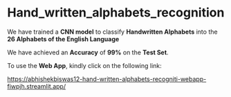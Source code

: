 # Hand_written_alphabets_recognition

We have trained a **CNN model** to classify **Handwritten Alphabets** into the **26 Alphabets of the English Language**

We have achieved an **Accuracy** of **99%** on the **Test Set**.

To use the **Web App**, kindly click on the following link:

https://abhishekbiswas12-hand-written-alphabets-recogniti-webapp-fiwpjh.streamlit.app/

